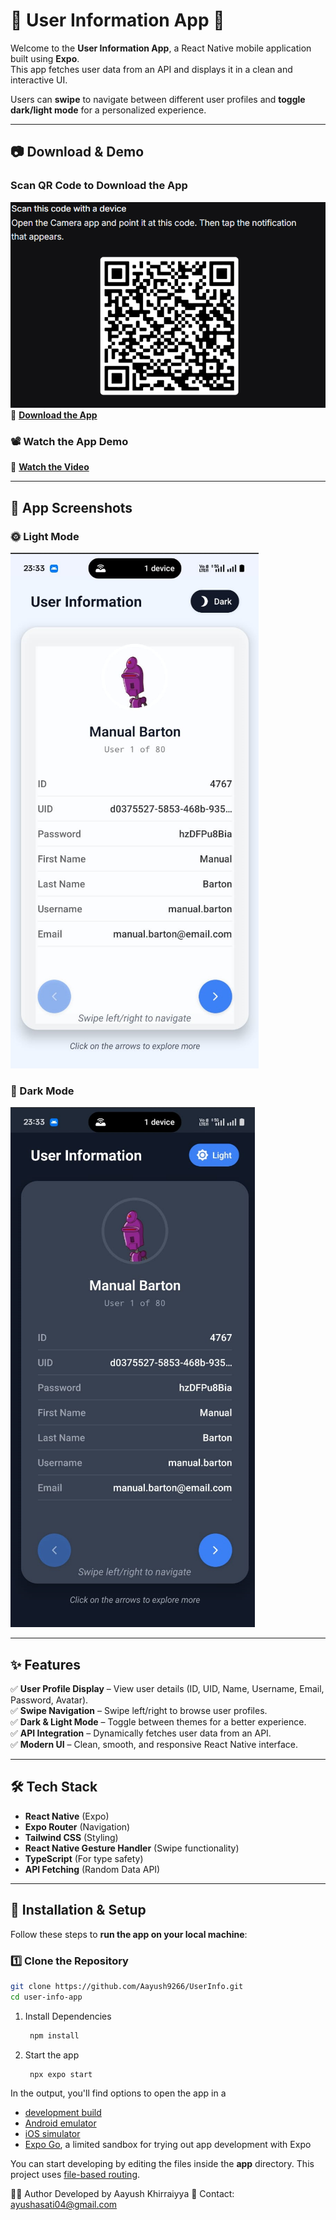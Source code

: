 # 📱 User Information App 🚀

Welcome to the **User Information App**, a React Native mobile application built using **Expo**.  
This app fetches user data from an API and displays it in a clean and interactive UI.  

Users can **swipe** to navigate between different user profiles and **toggle dark/light mode** for a personalized experience.

---

## **📷 Download & Demo**
### **Scan QR Code to Download the App**
![Download QR Code](https://github.com/Aayush9266/UserInfo/blob/main/assets/Screenshot%202025-03-16%20232044.png)
🔗 **[Download the App](https://expo.dev/accounts/ayushasati04/projects/UserInfo/builds/553297ca-2e84-4cda-a30f-007943a3f347)**  

### **📽️ Watch the App Demo**
🔗 **[Watch the Video](https://drive.google.com/file/d/1iqErpWxD5d5K3I6g7njVTnhi_ZuIs039/view?usp=drivesdk)**  




---
## **📸 App Screenshots**
### **🌞 Light Mode**
![Light Mode](https://github.com/Aayush9266/UserInfo/blob/main/assets/light-mode.png)

### **🌙 Dark Mode**
![Dark Mode](https://github.com/Aayush9266/UserInfo/blob/main/assets/dark-mode.png)


---

## **✨ Features**
✅ **User Profile Display** – View user details (ID, UID, Name, Username, Email, Password, Avatar).  
✅ **Swipe Navigation** – Swipe left/right to browse user profiles.  
✅ **Dark & Light Mode** – Toggle between themes for a better experience.  
✅ **API Integration** – Dynamically fetches user data from an API.  
✅ **Modern UI** – Clean, smooth, and responsive React Native interface.  

---

## **🛠️ Tech Stack**
- **React Native** (Expo)
- **Expo Router** (Navigation)
- **Tailwind CSS** (Styling)
- **React Native Gesture Handler** (Swipe functionality)
- **TypeScript** (For type safety)
- **API Fetching** (Random Data API)

---

## **🚀 Installation & Setup**
Follow these steps to **run the app on your local machine**:

### **1️⃣ Clone the Repository**
```sh
git clone https://github.com/Aayush9266/UserInfo.git
cd user-info-app
```


1. Install Dependencies

   ```bash
    npm install
   ```

2. Start the app

   ```bash
    npx expo start
   ```



In the output, you'll find options to open the app in a

- [development build](https://docs.expo.dev/develop/development-builds/introduction/)
- [Android emulator](https://docs.expo.dev/workflow/android-studio-emulator/)
- [iOS simulator](https://docs.expo.dev/workflow/ios-simulator/)
- [Expo Go](https://expo.dev/go), a limited sandbox for trying out app development with Expo

You can start developing by editing the files inside the **app** directory. This project uses [file-based routing](https://docs.expo.dev/router/introduction).

👨‍💻 Author
Developed by Aayush Khirraiyya
📧 Contact: ayushasati04@gmail.com
